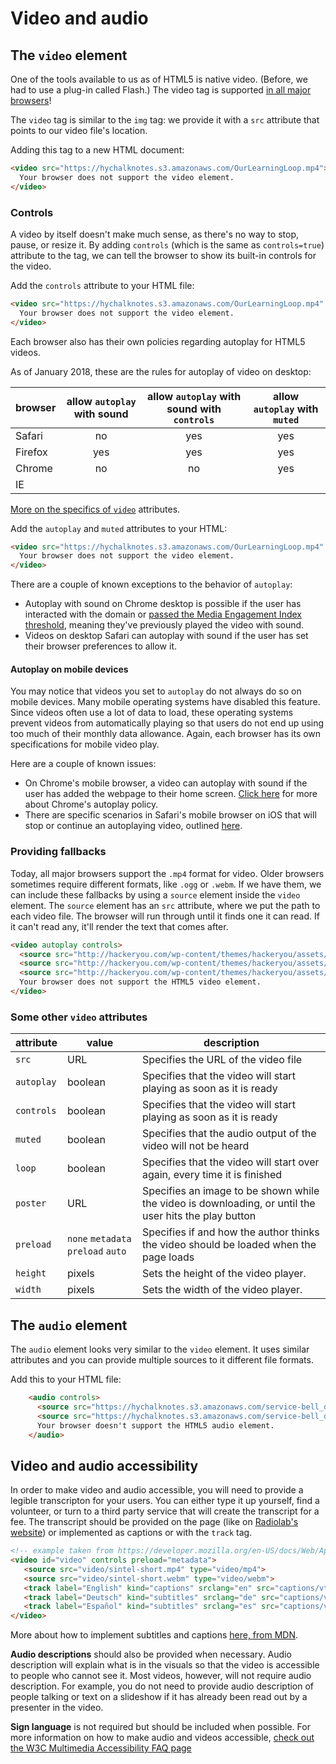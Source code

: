 <!-- Student takeaway -->
<!-- By the end of this lesson, the student should know:
- What `controls` & `autoplay` do to the video element 
- How to provide different sources to a `video` or `audio` element
- Where to find information about playing video on mobile
- Where to find information about `video` and `audio`accessibility
-->

# Video and audio 
## The `video` element

One of the tools available to us as of HTML5 is native video. (Before, we had to use a plug-in called Flash.) The video tag is supported [in all major browsers](https://caniuse.com/#feat=video)!

The `video` tag is similar to the `img` tag: we provide it with a `src` attribute that points to our video file's location. 

Adding this tag to a new HTML document:

```html
<video src="https://hychalknotes.s3.amazonaws.com/OurLearningLoop.mp4">
  Your browser does not support the video element.
</video>
```

### Controls

A video by itself doesn't make much sense, as there's no way to stop, pause, or resize it. By adding  `controls` (which is the same as `controls=true`) attribute to the tag, we can tell the browser to show its built-in controls for the video. 

Add the `controls` attribute to your HTML file:
```html
<video src="https://hychalknotes.s3.amazonaws.com/OurLearningLoop.mp4" controls>
  Your browser does not support the video element.
</video>
```

Each browser also has their own policies regarding autoplay for HTML5 videos.

As of January 2018, these are the rules for autoplay of video on desktop:

browser | allow `autoplay` with sound | allow `autoplay` with sound with `controls` | allow `autoplay` with `muted` 
---|:---:|:---:|:---:
Safari| no | yes | yes
Firefox| yes | yes| yes
Chrome| no | no | yes
IE| | |

[More on the specifics of `video`](https://caniuse.com/#search=video) attributes.

Add the `autoplay` and `muted` attributes to your HTML:
```html
<video src="https://hychalknotes.s3.amazonaws.com/OurLearningLoop.mp4" controls muted autoplay>
  Your browser does not support the video element.
</video>
```

There are a couple of known exceptions to the behavior of `autoplay`:
* Autoplay with sound on Chrome desktop is possible if the user has interacted with the domain or [passed the Media Engagement Index threshold](https://developers.google.com/web/updates/2017/09/autoplay-policy-changes#mei), meaning they've previously played the video with sound. 
* Videos on desktop Safari can autoplay with sound if the user has set their browser preferences to allow it.

#### Autoplay on mobile devices
You may notice that videos you set to `autoplay` do not always do so on mobile devices. Many mobile operating systems have disabled this feature. Since videos often use a lot of data to load, these operating systems prevent videos from automatically playing so that users do not end up using too much of their monthly data allowance. Again, each browser has its own specifications for mobile video play.

Here are a couple of known issues:
* On Chrome's mobile browser, a video can autoplay with sound if the user has added the webpage to their home screen. [Click here](https://developers.google.com/web/updates/2017/09/autoplay-policy-changes) for more about Chrome's autoplay policy.
* There are specific scenarios in Safari's mobile browser on iOS that will stop or continue an autoplaying video, outlined [here](https://webkit.org/blog/6784/new-video-policies-for-ios/).

### Providing fallbacks

Today, all major browsers support the `.mp4` format for video. Older browsers sometimes require different formats, like `.ogg` or `.webm`. If we have them, we can include these fallbacks by using a `source` element inside the `video` element. The `source` element has an `src` attribute, where we put the path to each video file. The browser will run through until it finds one it can read. If it can't read any, it'll render the text that comes after.

```html
<video autoplay controls>
  <source src="http://hackeryou.com/wp-content/themes/hackeryou/assets/images/videos/OurLearningLoop.mp4" type="video/mp4">
  <source src="http://hackeryou.com/wp-content/themes/hackeryou/assets/images/videos/OurLearningLoop.ogg" type="video/ogg">
  <source src="http://hackeryou.com/wp-content/themes/hackeryou/assets/images/videos/OurLearningLoop.webm" type="video/webm">
  Your browser does not support the HTML5 video element.
</video>
```

### Some other `video` attributes
attribute | value | description
---|---|---
`src` | URL |Specifies the URL of the video file
`autoplay` | boolean | Specifies that the video will start playing as soon as it is ready
`controls` | boolean |Specifies that the video will start playing as soon as it is ready
`muted` | boolean| Specifies that the audio output of the video will not be heard
`loop` | boolean | Specifies that the video will start over again, every time it is finished
`poster` | URL | Specifies an image to be shown while the video is downloading, or until the user hits the play button
`preload` |`none` `metadata` `preload` `auto`| Specifies if and how the author thinks the video should be loaded when the page loads
`height` | pixels | Sets the height of the video player.
`width` | pixels | Sets the width of the video player.

## The `audio` element

The `audio` element looks very similar to the `video` element. It uses similar attributes and you can provide multiple sources to it different file formats.

Add this to your HTML file:
```html
    <audio controls>
      <source src="https://hychalknotes.s3.amazonaws.com/service-bell_daniel_simion.mp3" type="audio/mp3">
      <source src="https://hychalknotes.s3.amazonaws.com/service-bell_daniel_simion.ogg" type="audio/ogg">
      Your browser doesn't support the HTML5 audio element.
    </audio>
```

## Video and audio accessibility
In order to make video and audio accessible, you will need to provide a legible transcripton for your users. You can either type it up yourself, find a volunteer, or turn to a third party service that will create the transcript for a fee. The transcript should be provided on the page (like on [Radiolab's website](https://www.wnycstudios.org/story/no-part-3)) or implemented as captions or with the `track` tag.

```html
<!-- example taken from https://developer.mozilla.org/en-US/docs/Web/Apps/Fundamentals/Audio_and_video_delivery/Adding_captions_and_subtitles_to_HTML5_video -->
<video id="video" controls preload="metadata">
   <source src="video/sintel-short.mp4" type="video/mp4">
   <source src="video/sintel-short.webm" type="video/webm">
   <track label="English" kind="captions" srclang="en" src="captions/vtt/sintel-en.vtt" default>
   <track label="Deutsch" kind="subtitles" srclang="de" src="captions/vtt/sintel-de.vtt">
   <track label="Español" kind="subtitles" srclang="es" src="captions/vtt/sintel-es.vtt">
</video>
```

More about how to implement subtitles and captions [here, from MDN](https://developer.mozilla.org/en-US/docs/Web/Apps/Fundamentals/Audio_and_video_delivery/Adding_captions_and_subtitles_to_HTML5_video).

**Audio descriptions** should also be provided when necessary. Audio description will explain what is in the visuals so that the video is accessible to people who cannot see it. Most videos, however, will not require audio description. For example, you do not need to provide audio description of people talking or text on a slideshow if it has already been read out by a presenter in the video. 

**Sign language** is not required but should be included when possible. For more information on how to make audio and videos accessible, [check out the W3C Multimedia Accessibility FAQ page](https://www.w3.org/2008/06/video-notes)